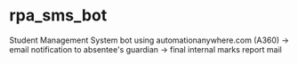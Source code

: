 # rpa_sms_bot
Student Management System bot using automationanywhere.com (A360)
-> email notification to absentee's guardian
-> final internal marks report mail

